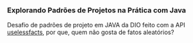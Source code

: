 ### Explorando Padrões de Projetos na Prática com Java

Desafio de padrões de projeto em JAVA da DIO feito com a API [uselessfacts](https://uselessfacts.jsph.pl "uselessfacts"), por que, quem não gosta de fatos aleatórios?
